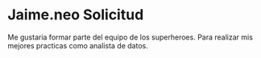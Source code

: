 # Jaime.neo Solicitud

Me gustaria formar parte del equipo de los superheroes.
Para realizar mis mejores practicas como analista de datos.
